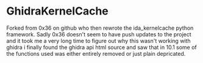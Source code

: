 # GhidraKernelCache
Forked from 0x36 on github who then rewrote the ida_kernelcache python framework. Sadly 0x36 doesn't seem to have push updates to the project and it took me a very long time to figure out why this wasn't working with ghidra i finally found the ghidra api html source and saw that in 10.1 some of the functions used was either entirely removed or just plain depricated.
